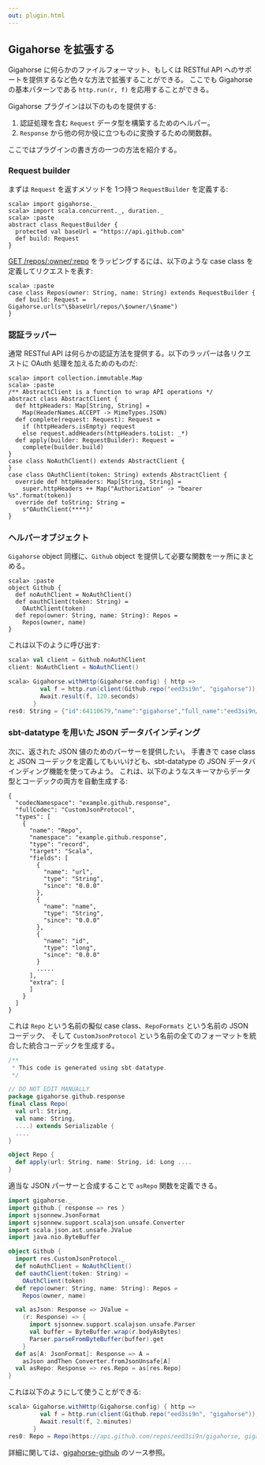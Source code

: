 ```yaml
---
out: plugin.html
---
```


  [get]: https://developer.github.com/v3/repos/#get
  [gigahorse-github]: https://github.com/eed3si9n/gigahorse-github/tree/vgigahorse0.1.1_0.1.0

Gigahorse を拡張する
-------------------

Gigahorse に何らかのファイルフォーマット、もしくは RESTful API へのサポートを提供するなど色々な方法で拡張することができる。
ここでも Gigahorse の基本パターンである `http.run(r, f)` を応用することができる。

Gigahorse プラグインは以下のものを提供する:

1. 認証処理を含む `Request` データ型を構築するためのヘルパー。
2. `Response` から他の何か役に立つものに変換するための関数群。

ここではプラグインの書き方の一つの方法を紹介する。

### Request builder

まずは `Request` を返すメソッドを 1つ持つ `RequestBuilder` を定義する:

```console:new
scala> import gigahorse._
scala> import scala.concurrent._, duration._
scala> :paste
abstract class RequestBuilder {
  protected val baseUrl = "https://api.github.com"
  def build: Request
}
```

[GET /repos/:owner/:repo][get] をラッピングするには、以下のような case class を定義してリクエストを表す:

```console
scala> :paste
case class Repos(owner: String, name: String) extends RequestBuilder {
  def build: Request = Gigahorse.url(s"\$baseUrl/repos/\$owner/\$name")
}
```

### 認証ラッパー

通常 RESTful API は何らかの認証方法を提供する。以下のラッパーは各リクエストに OAuth 処理を加えるためのものだ:

```console
scala> import collection.immutable.Map
scala> :paste
/** AbstractClient is a function to wrap API operations */
abstract class AbstractClient {
  def httpHeaders: Map[String, String] =
    Map(HeaderNames.ACCEPT -> MimeTypes.JSON)
  def complete(request: Request): Request =
    if (httpHeaders.isEmpty) request
    else request.addHeaders(httpHeaders.toList: _*)
  def apply(builder: RequestBuilder): Request =
    complete(builder.build)
}
case class NoAuthClient() extends AbstractClient {
}
case class OAuthClient(token: String) extends AbstractClient {
  override def httpHeaders: Map[String, String] =
    super.httpHeaders ++ Map("Authorization" -> "bearer %s".format(token))
  override def toString: String =
    s"OAuthClient(****)"
}
```

### ヘルパーオブジェクト

`Gigahorse` object 同様に、`Github` object を提供して必要な関数を一ヶ所にまとめる。

```console
scala> :paste
object Github {
  def noAuthClient = NoAuthClient()
  def oauthClient(token: String) =
    OAuthClient(token)
  def repo(owner: String, name: String): Repos =
    Repos(owner, name)
}
```

これは以下のように呼び出す:

```scala
scala> val client = Github.noAuthClient
client: NoAuthClient = NoAuthClient()

scala> Gigahorse.withHttp(Gigahorse.config) { http =>
         val f = http.run(client(Github.repo("eed3si9n", "gigahorse")), Gigahorse.asString andThen (_.take(60)) )
         Await.result(f, 120.seconds)
       }
res0: String = {"id":64110679,"name":"gigahorse","full_name":"eed3si9n/giga
```

### sbt-datatype を用いた JSON データバインディング

次に、返された JSON 値のためのパーサーを提供したい。
手書きで case class と JSON コーデックを定義してもいいけども、sbt-datatype の JSON データバインディング機能を使ってみよう。
これは、以下のようなスキーマからデータ型とコーデックの両方を自動生成する:

```
{
  "codecNamespace": "example.github.response",
  "fullCodec": "CustomJsonProtocol",
  "types": [
    {
      "name": "Repo",
      "namespace": "example.github.response",
      "type": "record",
      "target": "Scala",
      "fields": [
        {
          "name": "url",
          "type": "String",
          "since": "0.0.0"
        },
        {
          "name": "name",
          "type": "String",
          "since": "0.0.0"
        },
        {
          "name": "id",
          "type": "long",
          "since": "0.0.0"
        }
        .....
      ],
      "extra": [
      ]
    }
  ]
}
```

これは `Repo` という名前の擬似 case class、`RepoFormats` という名前の JSON コーデック、
そして `CustomJsonProtocol` という名前の全てのフォーマットを統合した統合コーデックを生成する。

```scala
/**
 * This code is generated using sbt-datatype.
 */

// DO NOT EDIT MANUALLY
package gigahorse.github.response
final class Repo(
  val url: String,
  val name: String,
  ....) extends Serializable {
  ....
}

object Repo {
  def apply(url: String, name: String, id: Long ....
}
```

適当な JSON パーサーと合成することで `asRepo` 関数を定義できる。

```scala
import gigahorse._
import github.{ response => res }
import sjsonnew.JsonFormat
import sjsonnew.support.scalajson.unsafe.Converter
import scala.json.ast.unsafe.JValue
import java.nio.ByteBuffer

object Github {
  import res.CustomJsonProtocol._
  def noAuthClient = NoAuthClient()
  def oauthClient(token: String) =
    OAuthClient(token)
  def repo(owner: String, name: String): Repos =
    Repos(owner, name)

  val asJson: Response => JValue =
    (r: Response) => {
      import sjsonnew.support.scalajson.unsafe.Parser
      val buffer = ByteBuffer.wrap(r.bodyAsBytes)
      Parser.parseFromByteBuffer(buffer).get
    }
  def as[A: JsonFormat]: Response => A =
    asJson andThen Converter.fromJsonUnsafe[A]
  val asRepo: Response => res.Repo = as[res.Repo]
}
```

これは以下のようにして使うことができる:

```scala
scala> Gigahorse.withHttp(Gigahorse.config) { http =>
         val f = http.run(client(Github.repo("eed3si9n", "gigahorse")), Github.asRepo)
         Await.result(f, 2.minutes)
       }
res0: Repo = Repo(https://api.github.com/repos/eed3si9n/gigahorse, gigahorse, 64110679,...
```

詳細に関しては、[gigahorse-github][gigahorse-github] のソース参照。
